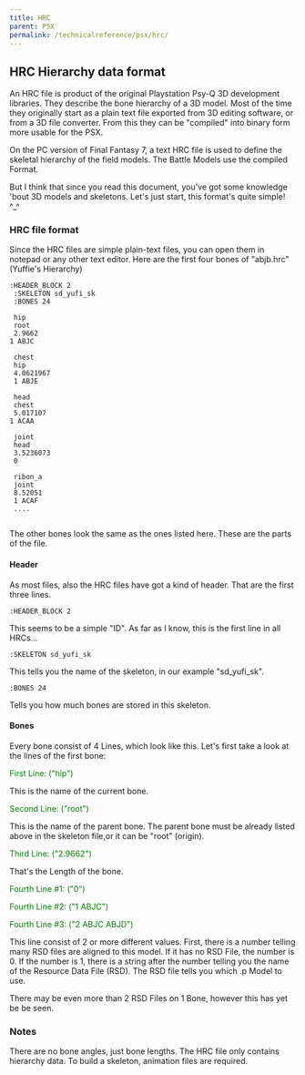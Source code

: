 ```yaml
---
title: HRC
parent: PSX
permalink: /technicalreference/psx/hrc/
---
```


## HRC Hierarchy data format

An HRC file is product of the original Playstation Psy-Q 3D development libraries. They describe the bone hierarchy of a 3D model. Most of the time they originally start as a plain text file exported from 3D editing software, or from a 3D file converter. From this they can be "compiled" into binary form more usable for the PSX.

On the PC version of Final Fantasy 7, a text HRC file is used to define the skeletal hierarchy of the field models. The Battle Models use the compiled Format.

But I think that since you read this document, you've got some knowledge 'bout 3D models and skeletons. Let's just start, this format's quite simple! ^\_^

### HRC file format

Since the HRC files are simple plain-text files, you can open them in notepad or any other text editor. Here are the first four bones of "abjb.hrc" (Yuffie's Hierarchy)

`:HEADER_BLOCK 2`  
` :SKELETON sd_yufi_sk`  
` :BONES 24`  
` `  
` hip`  
` root`  
` 2.9662`  
` 1 ABJC `  
` `  
` chest`  
` hip`  
` 4.0621967`  
` 1 ABJE`  
` `  
` head`  
` chest`  
` 5.017107`  
` 1 ACAA `  
` `  
` joint`  
` head`  
` 3.5236073`  
` 0`  
` `  
` ribon_a`  
` joint`  
` 8.52051`  
` 1 ACAF`  
` ....`  
` `

The other bones look the same as the ones listed here. These are the parts of the file.

#### Header

As most files, also the HRC files have got a kind of header. That are the first three lines.

`:HEADER_BLOCK 2`

This seems to be a simple "ID". As far as I know, this is the first line in all HRCs...

`:SKELETON sd_yufi_sk`

This tells you the name of the skeleton, in our example "sd_yufi_sk".

`:BONES 24`

Tells you how much bones are stored in this skeleton.

#### Bones

Every bone consist of 4 Lines, which look like this. Let's first take a look at the lines of the first bone:

<font color="GREEN"> First Line: ("hip")</font>

This is the name of the current bone.

<font color="GREEN">Second Line: ("root")</font>

This is the name of the parent bone. The parent bone must be already listed above in the skeleton file,or it can be "root" (origin).

<font color="GREEN">Third Line: ("2.9662")</font>

That's the Length of the bone.

<font color="GREEN"> Fourth Line \#1: ("0") </font>

<font color="GREEN">Fourth Line \#2: ("1 ABJC") </font>

<font color="GREEN">Fourth Line \#3: ("2 ABJC ABJD") </font>

This line consist of 2 or more different values. First, there is a number telling many RSD files are aligned to this model. If it has no RSD File, the number is 0. If the number is 1, there is a string after the number telling you the name of the Resource Data File (RSD). The RSD file tells you which .p Model to use.

There may be even more than 2 RSD Files on 1 Bone, however this has yet be be seen.

### Notes

There are no bone angles, just bone lengths. The HRC file only contains hierarchy data. To build a skeleton, animation files are required.
